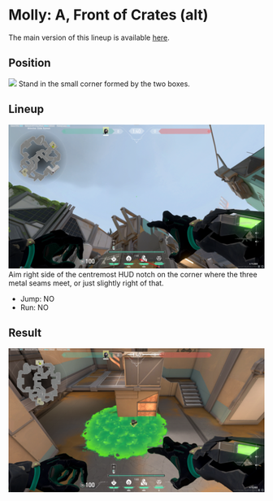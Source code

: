 # Molly: A, Front of Crates (alt)
The main version of this lineup is available [here](./lineup.md).

## Position
![](./position-alt.png)
Stand in the small corner formed by the two boxes.

## Lineup
![](./lineup-alt.png)
Aim right side of the centremost HUD notch on the corner where the three metal
seams meet, or just slightly right of that.
* Jump: NO
* Run: NO

## Result
![](./result-alt.png)
